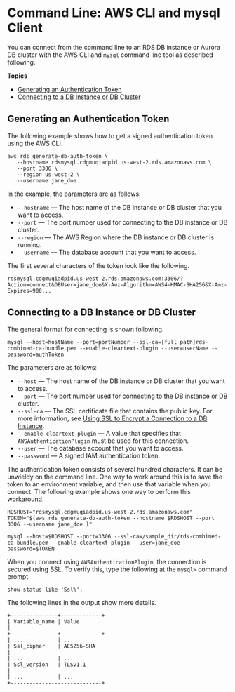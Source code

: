 # Command Line: AWS CLI and mysql Client<a name="UsingWithRDS.IAMDBAuth.Connecting.AWSCLI"></a>

You can connect from the command line to an RDS DB instance or Aurora DB cluster with the AWS CLI and `mysql` command line tool as described following\.

**Topics**
+ [Generating an Authentication Token](#UsingWithRDS.IAMDBAuth.Connecting.AWSCLI.AuthToken)
+ [Connecting to a DB Instance or DB Cluster](#UsingWithRDS.IAMDBAuth.Connecting.AWSCLI.Connect)

## Generating an Authentication Token<a name="UsingWithRDS.IAMDBAuth.Connecting.AWSCLI.AuthToken"></a>

The following example shows how to get a signed authentication token using the AWS CLI\.

```
aws rds generate-db-auth-token \
   --hostname rdsmysql.cdgmuqiadpid.us-west-2.rds.amazonaws.com \
   --port 3306 \
   --region us-west-2 \
   --username jane_doe
```

In the example, the parameters are as follows:
+ `--hostname` — The host name of the DB instance or DB cluster that you want to access\.
+ `--port` — The port number used for connecting to the DB instance or DB cluster\.
+ `--region` — The AWS Region where the DB instance or DB cluster is running\. 
+ `--username` — The database account that you want to access\.

The first several characters of the token look like the following\.

```
rdsmysql.cdgmuqiadpid.us-west-2.rds.amazonaws.com:3306/?Action=connect&DBUser=jane_doe&X-Amz-Algorithm=AWS4-HMAC-SHA256&X-Amz-Expires=900...
```

## Connecting to a DB Instance or DB Cluster<a name="UsingWithRDS.IAMDBAuth.Connecting.AWSCLI.Connect"></a>

The general format for connecting is shown following\.

```
mysql --host=hostName --port=portNumber --ssl-ca=[full path]rds-combined-ca-bundle.pem --enable-cleartext-plugin --user=userName --password=authToken
```

The parameters are as follows:
+ `--host` — The host name of the DB instance or DB cluster that you want to access\.
+ `--port` — The port number used for connecting to the DB instance or DB cluster\.
+ `--ssl-ca` — The SSL certificate file that contains the public key\. For more information, see [Using SSL to Encrypt a Connection to a DB Instance](UsingWithRDS.SSL.md)\.
+ `--enable-cleartext-plugin` — A value that specifies that `AWSAuthenticationPlugin` must be used for this connection\.
+ `--user` — The database account that you want to access\.
+ `--password` — A signed IAM authentication token\.

The authentication token consists of several hundred characters\. It can be unwieldy on the command line\. One way to work around this is to save the token to an environment variable, and then use that variable when you connect\. The following example shows one way to perform this workaround\.

```
RDSHOST="rdsmysql.cdgmuqiadpid.us-west-2.rds.amazonaws.com"
TOKEN="$(aws rds generate-db-auth-token --hostname $RDSHOST --port 3306 --username jane_doe )"

mysql --host=$RDSHOST --port=3306 --ssl-ca=/sample_dir/rds-combined-ca-bundle.pem --enable-cleartext-plugin --user=jane_doe --password=$TOKEN
```

When you connect using `AWSAuthenticationPlugin`, the connection is secured using SSL\. To verify this, type the following at the `mysql>` command prompt\.

```
show status like 'Ssl%';
```

The following lines in the output show more details\.

```
+---------------+-------------+
| Variable_name | Value                                                                                                                                                                                                                                |
+---------------+-------------+
| ...           | ...
| Ssl_cipher    | AES256-SHA                                                                                                                                                                                                                           |
| ...           | ...
| Ssl_version   | TLSv1.1                                                                                                                                                                                                                              |
| ...           | ...
+-----------------------------+
```